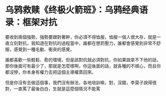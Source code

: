 # 乌鸦救赎《终极火箭班》：乌鸦经典语录：框架对抗

要收到兩個強勢，強勢要跟對著幹，你必須不得恤服，恤服一個人很大存，就是一直立刻對抗，我知道在對抗的過程當中，誰都在懲罰壓力，誰都會感覺到非常不舒服，感覺到一種毛動、衝突的感覺。

誰都喜歡一些輕鬆、愈的環境，但是該對抗就必須對抗，你如果說拿不下他的話，那你後面可有最少了，那就是怎麼樣啊，你這後面的話，就各種的不順心，而且你都沒慘，你本身有權力去把這個主導權蒸回來。

但是你沒有去做這個事，我們沒有辦法，各地培訓嘛，對，沒錯，李莫子說得很對，一直罵了最後白白，生就是這麼個情況不能罵